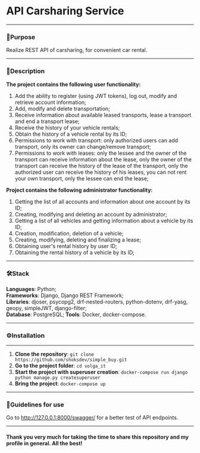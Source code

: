 # API Carsharing Service

---

### 🎯Purpose

Realize REST API of carsharing, for convenient car rental.

---

### 📝Description

**The project contains the following user functionality:**  
1) Add the ability to register (using JWT tokens), log out, modify and retrieve account information;
2) Add, modify and delete transportation;
3) Receive information about available leased transports, lease a transport and end a transport lease;
4) Receive the history of your vehicle rentals;
5) Obtain the history of a vehicle rental by its ID;
6) Permissions to work with transport: only authorized users can add transport, only its owner can change/remove transport;
7) Permissions to work with leases: only the lessee and the owner of the transport can receive information about the lease, only the owner of the transport can receive the history of the lease of the transport, only the authorized user can receive the history of his leases, you can not rent your own transport, only the lessee can end the lease;

**Project contains the following administrator functionality:**
1) Getting the list of all accounts and information about one account by its ID;
2) Creating, modifying and deleting an account by administrator;
3) Getting a list of all vehicles and getting information about a vehicle by its ID;
4) Creation, modification, deletion of a vehicle;
5) Creating, modifying, deleting and finalizing a lease;
6) Obtaining user's rental history by user ID;
7) Obtaining the rental history of a vehicle by its ID;

---

### 🛠️Stack

**Languages**: Python;  
**Frameworks**: Django, Django REST Framework;  
**Libraries**: djoser, psycopg2, drf-nested-routers, python-dotenv, drf-yasg, geopy, simpleJWT, django-filter;  
**Database**: PostgreSQL;
**Tools**: Docker, docker-compose.

---

### ⚙️Installation

---

1) **Clone the repository**: ```git clone https://github.com/shoksdev/simple_buy.git```  
2) **Go to the project folder**: ```cd volga_it```  
3) **Start the project with superuser creation**: ```docker-compose run django python manage.py createsuperuser```  
4) **Bring the project**: ```docker-compose up```  

---

### 📙Guidelines for use

Go to http://127.0.0.1:8000/swagger/ for a better test of API endpoints.

---

#### Thank you very much for taking the time to share this repository and my profile in general. All the best!
